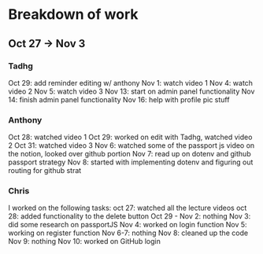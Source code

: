 # Breakdown of work

## Oct 27 -> Nov 3

### Tadhg

Oct 29: add reminder editing w/ anthony 
Nov 1: watch video 1 
Nov 4: watch video 2 
Nov 5: watch video 3 
Nov 13: start on admin panel functionality
Nov 14: finish admin panel functionality
Nov 16: help with profile pic stuff

### Anthony

Oct 28: watched video 1 
Oct 29: worked on edit with Tadhg, watched video 2 
Oct 31: watched video 3 Nov 6: watched some
of the passport js video on the notion, looked over github portion
Nov 7: read up on dotenv and github passport strategy
Nov 8: started with implementing dotenv and figuring out routing for github strat

### Chris

I worked on the following tasks:
oct 27: watched all the lecture videos 
oct 28: added functionality to the delete button 
Oct 29 - Nov 2: nothing 
Nov 3: did some research on passportJS 
Nov 4: worked on login function 
Nov 5: working on register function 
Nov 6-7: nothing 
Nov 8: cleaned up the code 
Nov 9: nothing
Nov 10: worked on GitHub login
